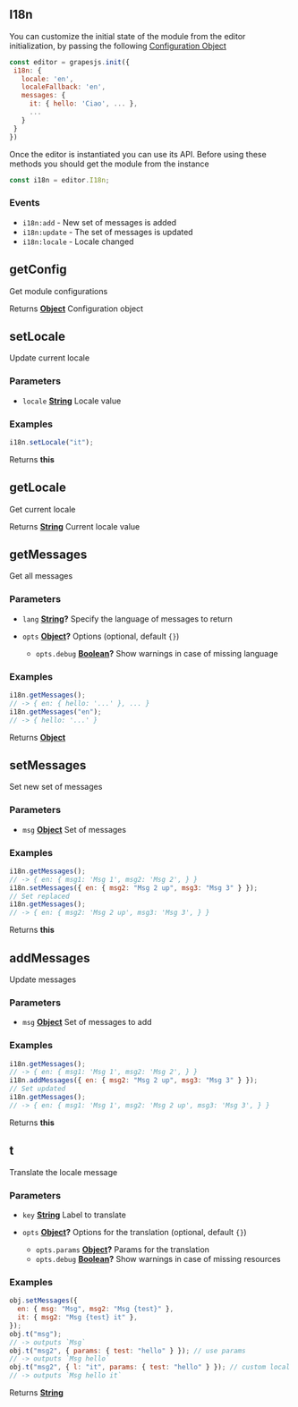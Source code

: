 <!-- Generated by documentation.js. Update this documentation by updating the source code. -->

## I18n

You can customize the initial state of the module from the editor initialization, by passing the following [Configuration Object][1]

```js
const editor = grapesjs.init({
 i18n: {
   locale: 'en',
   localeFallback: 'en',
   messages: {
     it: { hello: 'Ciao', ... },
     ...
   }
 }
})
```

Once the editor is instantiated you can use its API. Before using these methods you should get the module from the instance

```js
const i18n = editor.I18n;
```

### Events

- `i18n:add` - New set of messages is added
- `i18n:update` - The set of messages is updated
- `i18n:locale` - Locale changed

## getConfig

Get module configurations

Returns **[Object][2]** Configuration object

## setLocale

Update current locale

### Parameters

- `locale` **[String][3]** Locale value

### Examples

```javascript
i18n.setLocale("it");
```

Returns **this**

## getLocale

Get current locale

Returns **[String][3]** Current locale value

## getMessages

Get all messages

### Parameters

- `lang` **[String][3]?** Specify the language of messages to return
- `opts` **[Object][2]?** Options (optional, default `{}`)

  - `opts.debug` **[Boolean][4]?** Show warnings in case of missing language

### Examples

```javascript
i18n.getMessages();
// -> { en: { hello: '...' }, ... }
i18n.getMessages("en");
// -> { hello: '...' }
```

Returns **[Object][2]**

## setMessages

Set new set of messages

### Parameters

- `msg` **[Object][2]** Set of messages

### Examples

```javascript
i18n.getMessages();
// -> { en: { msg1: 'Msg 1', msg2: 'Msg 2', } }
i18n.setMessages({ en: { msg2: "Msg 2 up", msg3: "Msg 3" } });
// Set replaced
i18n.getMessages();
// -> { en: { msg2: 'Msg 2 up', msg3: 'Msg 3', } }
```

Returns **this**

## addMessages

Update messages

### Parameters

- `msg` **[Object][2]** Set of messages to add

### Examples

```javascript
i18n.getMessages();
// -> { en: { msg1: 'Msg 1', msg2: 'Msg 2', } }
i18n.addMessages({ en: { msg2: "Msg 2 up", msg3: "Msg 3" } });
// Set updated
i18n.getMessages();
// -> { en: { msg1: 'Msg 1', msg2: 'Msg 2 up', msg3: 'Msg 3', } }
```

Returns **this**

## t

Translate the locale message

### Parameters

- `key` **[String][3]** Label to translate
- `opts` **[Object][2]?** Options for the translation (optional, default `{}`)

  - `opts.params` **[Object][2]?** Params for the translation
  - `opts.debug` **[Boolean][4]?** Show warnings in case of missing resources

### Examples

```javascript
obj.setMessages({
  en: { msg: "Msg", msg2: "Msg {test}" },
  it: { msg2: "Msg {test} it" },
});
obj.t("msg");
// -> outputs `Msg`
obj.t("msg2", { params: { test: "hello" } }); // use params
// -> outputs `Msg hello`
obj.t("msg2", { l: "it", params: { test: "hello" } }); // custom local
// -> outputs `Msg hello it`
```

Returns **[String][3]**

[1]: https://github.com/artf/grapesjs/blob/master/src/i18n/config.js
[2]: https://developer.mozilla.org/docs/Web/JavaScript/Reference/Global_Objects/Object
[3]: https://developer.mozilla.org/docs/Web/JavaScript/Reference/Global_Objects/String
[4]: https://developer.mozilla.org/docs/Web/JavaScript/Reference/Global_Objects/Boolean
